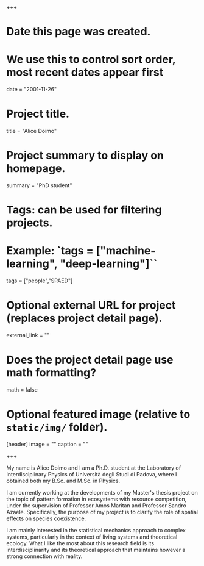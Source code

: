 +++
# Date this page was created.
# We use this to control sort order, most recent dates appear first
date = "2001-11-26"

# Project title.
title = "Alice Doimo"

# Project summary to display on homepage.
summary = "PhD student"

# Tags: can be used for filtering projects.
# Example: `tags = ["machine-learning", "deep-learning"]``
tags = ["people","SPAED"]

# Optional external URL for project (replaces project detail page).
external_link = ""

# Does the project detail page use math formatting?
math = false

# Optional featured image (relative to `static/img/` folder).
[header]
image = ""
caption = ""

+++

My name is Alice Doimo and I am a Ph.D. student at the Laboratory of Interdisciplinary Physics of Università degli Studi di Padova, where I obtained both my B.Sc. and M.Sc. in Physics.

I am currently working at the developments of my Master's thesis project on the topic of pattern formation in ecosystems with resource competition, under the supervision of Professor Amos Maritan and Professor Sandro Azaele.
Specifically, the purpose of my project is to clarify the role of spatial effects on species coexistence.

I am mainly interested in the statistical mechanics approach to complex systems, particularly in the context of living systems and theoretical ecology. 
What I like the most about this research field is its interdisciplinarity and its theoretical approach that maintains however a strong connection with reality.

